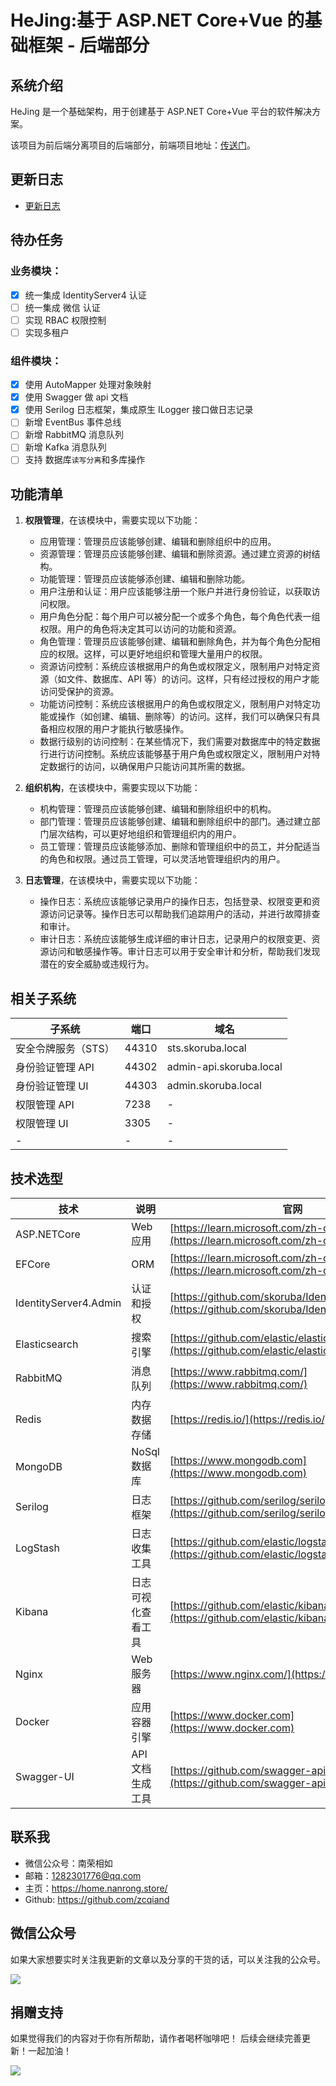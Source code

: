 # HeJing:基于 ASP\.NET Core+Vue 的基础框架 - 后端部分

## 系统介绍

HeJing 是一个基础架构，用于创建基于 ASP\.NET Core+Vue 平台的软件解决方案。

该项目为前后端分离项目的后端部分，前端项目地址：[传送门](https://github.com/zcqiand/HeJing-UI)。

## 更新日志

- [更新日志](./CHANGELOG.md)

## 待办任务

### 业务模块：

- [x] 统一集成 IdentityServer4 认证
- [ ] 统一集成 微信 认证
- [ ] 实现 RBAC 权限控制
- [ ] 实现多租户

### 组件模块：

- [x] 使用 AutoMapper 处理对象映射
- [x] 使用 Swagger 做 api 文档
- [x] 使用 Serilog 日志框架，集成原生 ILogger 接口做日志记录
- [ ] 新增 EventBus 事件总线
- [ ] 新增 RabbitMQ 消息队列
- [ ] 新增 Kafka 消息队列
- [ ] 支持 数据库`读写分离`和多库操作

## 功能清单

1. **权限管理**，在该模块中，需要实现以下功能：

   - 应用管理：管理员应该能够创建、编辑和删除组织中的应用。
   - 资源管理：管理员应该能够创建、编辑和删除资源。通过建立资源的树结构。
   - 功能管理：管理员应该能够添创建、编辑和删除功能。
   - 用户注册和认证：用户应该能够注册一个账户并进行身份验证，以获取访问权限。
   - 用户角色分配：每个用户可以被分配一个或多个角色，每个角色代表一组权限。用户的角色将决定其可以访问的功能和资源。
   - 角色管理：管理员应该能够创建、编辑和删除角色，并为每个角色分配相应的权限。这样，可以更好地组织和管理大量用户的权限。
   - 资源访问控制：系统应该根据用户的角色或权限定义，限制用户对特定资源（如文件、数据库、API 等）的访问。这样，只有经过授权的用户才能访问受保护的资源。
   - 功能访问控制：系统应该根据用户的角色或权限定义，限制用户对特定功能或操作（如创建、编辑、删除等）的访问。这样，我们可以确保只有具备相应权限的用户才能执行敏感操作。
   - 数据行级别的访问控制：在某些情况下，我们需要对数据库中的特定数据行进行访问控制。系统应该能够基于用户角色或权限定义，限制用户对特定数据行的访问，以确保用户只能访问其所需的数据。

2. **组织机构**，在该模块中，需要实现以下功能：

   - 机构管理：管理员应该能够创建、编辑和删除组织中的机构。
   - 部门管理：管理员应该能够创建、编辑和删除组织中的部门。通过建立部门层次结构，可以更好地组织和管理组织内的用户。
   - 员工管理：管理员应该能够添加、删除和管理组织中的员工，并分配适当的角色和权限。通过员工管理，可以灵活地管理组织内的用户。

3. **日志管理**，在该模块中，需要实现以下功能：
   - 操作日志：系统应该能够记录用户的操作日志，包括登录、权限变更和资源访问记录等。操作日志可以帮助我们追踪用户的活动，并进行故障排查和审计。
   - 审计日志：系统应该能够生成详细的审计日志，记录用户的权限变更、资源访问和敏感操作等。审计日志可以用于安全审计和分析，帮助我们发现潜在的安全威胁或违规行为。

## 相关子系统

| 子系统              | 端口  | 域名                    |
| ------------------- | ----- | ----------------------- |
| 安全令牌服务（STS） | 44310 | sts.skoruba.local       |
| 身份验证管理 API    | 44302 | admin-api.skoruba.local |
| 身份验证管理 UI     | 44303 | admin.skoruba.local     |
| 权限管理 API        | 7238  | -                       |
| 权限管理 UI         | 3305  | -                       |
| -                   | -     | -                       |

## 技术选型

| 技术                  | 说明               | 官网                                                                                                 |
| --------------------- | ------------------ | ---------------------------------------------------------------------------------------------------- |
| ASP.NETCore           | Web 应用           | [https://learn.microsoft.com/zh-cn/dotnet/](https://learn.microsoft.com/zh-cn/dotnet/)               |
| EFCore                | ORM                | [https://learn.microsoft.com/zh-cn/dotnet/](https://learn.microsoft.com/zh-cn/dotnet/)               |
| IdentityServer4.Admin | 认证和授权         | [https://github.com/skoruba/IdentityServer4.Admin](https://github.com/skoruba/IdentityServer4.Admin) |
| Elasticsearch         | 搜索引擎           | [https://github.com/elastic/elasticsearch](https://github.com/elastic/elasticsearch)                 |
| RabbitMQ              | 消息队列           | [https://www.rabbitmq.com/](https://www.rabbitmq.com/)                                               |
| Redis                 | 内存数据存储       | [https://redis.io/](https://redis.io/)                                                               |
| MongoDB               | NoSql 数据库       | [https://www.mongodb.com](https://www.mongodb.com)                                                   |
| Serilog               | 日志框架           | [https://github.com/serilog/serilog](https://github.com/serilog/serilog)                             |
| LogStash              | 日志收集工具       | [https://github.com/elastic/logstash](https://github.com/elastic/logstash)                           |
| Kibana                | 日志可视化查看工具 | [https://github.com/elastic/kibana](https://github.com/elastic/kibana)                               |
| Nginx                 | Web 服务器         | [https://www.nginx.com/](https://www.nginx.com/)                                                     |
| Docker                | 应用容器引擎       | [https://www.docker.com](https://www.docker.com)                                                     |
| Swagger-UI            | API 文档生成工具   | [https://github.com/swagger-api/swagger-ui](https://github.com/swagger-api/swagger-ui)               |

## 联系我

- 微信公众号：南荣相如
- 邮箱：1282301776@qq.com
- 主页：https://home.nanrong.store/
- Github: https://github.com/zcqiand

## 微信公众号

如果大家想要实时关注我更新的文章以及分享的干货的话，可以关注我的公众号。

![](https://home.nanrong.store/assets/weixin.jpg)

## 捐赠支持

如果觉得我们的内容对于你有所帮助，请作者喝杯咖啡吧！ 后续会继续完善更新！一起加油！

![](https://home.nanrong.store/assets/zhifu.png)

